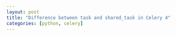 ```yaml
---
layout: post
title: "Difference between task and shared_task in Celery 4"
categories: [python, celery]
---
```

